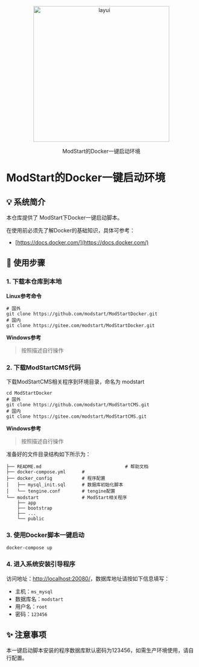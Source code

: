 

<p align="center">
  <a href="https://modstart.com">
    <img src="https://ms-assets.modstart.com/data/image/2021/09/08/23652_1f1j_9825.png" alt="layui" width="360">
  </a>
</p>
<p align="center">
  ModStart的Docker一键启动环境
</p>

# ModStart的Docker一键启动环境

##  💡 系统简介

本仓库提供了 ModStart下Docker一键启动脚本。

在使用前必须先了解Docker的基础知识，具体可参考：

- [https://docs.docker.com/](https://docs.docker.com/)



## 🔧 使用步骤

### 1. 下载本仓库到本地

**Linux参考命令**

```shell
# 国外
git clone https://github.com/modstart/ModStartDocker.git
# 国内
git clone https://gitee.com/modstart/ModStartDocker.git
```

**Windows参考**

> 按照描述自行操作



### 2. 下载ModStartCMS代码

下载ModStartCMS相关程序到环境目录，命名为 modstart


```shell
cd ModStartDocker
# 国外
git clone https://github.com/modstart/ModStartCMS.git
# 国内
git clone https://gitee.com/modstart/ModStartCMS.git
```

**Windows参考**

> 按照描述自行操作

准备好的文件目录结构如下所示为：

```
├── README.md								# 帮助文档
├── docker-compose.yml      # 
├── docker_config           # 程序配置
│   ├── mysql_init.sql      # 数据库初始化脚本
│   └── tengine.conf        # tengine配置
└── modstart                # ModStart相关程序
    ├── app
    ├── bootstrap
    ├── ...
    └── public
```



### 3. 使用Docker脚本一键启动

```shell
docker-compose up
```



### 4. 进入系统安装引导程序

访问地址：[http://localhost:20080/](http://localhost:20080/)，数据库地址请按如下信息填写：

- 主机：`ms_mysql`
- 数据库名：`modstart`
- 用户名：`root`
- 密码：`123456`



## ✨ 注意事项

本一键启动脚本安装的程序数据库默认密码为123456，如需生产环境使用，请自行配置。